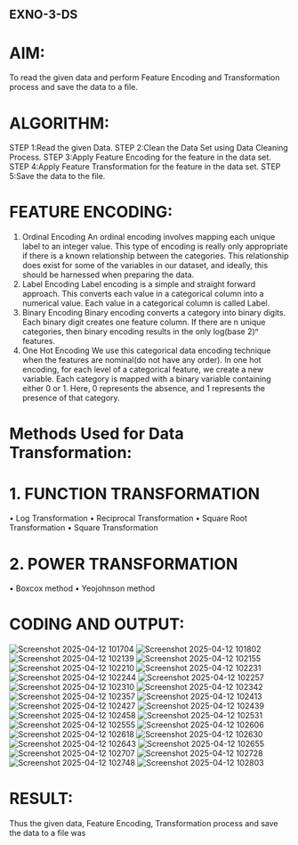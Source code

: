 ## EXNO-3-DS

# AIM:
To read the given data and perform Feature Encoding and Transformation process and save the data to a file.

# ALGORITHM:
STEP 1:Read the given Data.
STEP 2:Clean the Data Set using Data Cleaning Process.
STEP 3:Apply Feature Encoding for the feature in the data set.
STEP 4:Apply Feature Transformation for the feature in the data set.
STEP 5:Save the data to the file.

# FEATURE ENCODING:
1. Ordinal Encoding
An ordinal encoding involves mapping each unique label to an integer value. This type of encoding is really only appropriate if there is a known relationship between the categories. This relationship does exist for some of the variables in our dataset, and ideally, this should be harnessed when preparing the data.
2. Label Encoding
Label encoding is a simple and straight forward approach. This converts each value in a categorical column into a numerical value. Each value in a categorical column is called Label.
3. Binary Encoding
Binary encoding converts a category into binary digits. Each binary digit creates one feature column. If there are n unique categories, then binary encoding results in the only log(base 2)ⁿ features.
4. One Hot Encoding
We use this categorical data encoding technique when the features are nominal(do not have any order). In one hot encoding, for each level of a categorical feature, we create a new variable. Each category is mapped with a binary variable containing either 0 or 1. Here, 0 represents the absence, and 1 represents the presence of that category.

# Methods Used for Data Transformation:
  # 1. FUNCTION TRANSFORMATION
• Log Transformation
• Reciprocal Transformation
• Square Root Transformation
• Square Transformation
  # 2. POWER TRANSFORMATION
• Boxcox method
• Yeojohnson method

# CODING AND OUTPUT:
![Screenshot 2025-04-12 101704](https://github.com/user-attachments/assets/8162fc6f-0d33-4e36-bc54-a4bbafc19f1f)
![Screenshot 2025-04-12 101802](https://github.com/user-attachments/assets/fb921abb-8d46-4344-bf35-eeba2188e5df)
![Screenshot 2025-04-12 102139](https://github.com/user-attachments/assets/38a5df43-6761-4cce-89eb-17c3f4db6662)
![Screenshot 2025-04-12 102155](https://github.com/user-attachments/assets/6df9bc62-a1f6-4386-90c4-ee8d9a8a7327)
![Screenshot 2025-04-12 102210](https://github.com/user-attachments/assets/fbafafe9-13e3-4cd8-bd97-303864ad0a3e)
![Screenshot 2025-04-12 102231](https://github.com/user-attachments/assets/2399822c-9ba1-4d72-90e0-db246f6df2f0)
![Screenshot 2025-04-12 102244](https://github.com/user-attachments/assets/fab4fda2-3421-45ab-aedc-c0f59e9af7ba)
![Screenshot 2025-04-12 102257](https://github.com/user-attachments/assets/bc33888a-f691-442a-8a14-c4ac5de9a38a)
![Screenshot 2025-04-12 102310](https://github.com/user-attachments/assets/0b4eff34-886b-4f84-8220-174830290855)
![Screenshot 2025-04-12 102342](https://github.com/user-attachments/assets/d9dd6c3a-71ed-4db4-8c3d-372ea0d6d7fa)
![Screenshot 2025-04-12 102357](https://github.com/user-attachments/assets/9609a9ea-fc0c-4518-9f64-ab800d5fcec7)
![Screenshot 2025-04-12 102413](https://github.com/user-attachments/assets/23969f42-b59a-4b8f-82ee-6260c35b9c3f)
![Screenshot 2025-04-12 102427](https://github.com/user-attachments/assets/3943f396-ff81-4323-921e-b076980b3199)
![Screenshot 2025-04-12 102439](https://github.com/user-attachments/assets/0b094f29-a411-4143-b91c-9198bbbf876c)
![Screenshot 2025-04-12 102458](https://github.com/user-attachments/assets/ce04a118-1eaa-446c-94a7-137dec92a985)
![Screenshot 2025-04-12 102531](https://github.com/user-attachments/assets/661a47da-0edd-4ddc-a877-35db2e7db72d)
![Screenshot 2025-04-12 102555](https://github.com/user-attachments/assets/0af97dfc-47cf-470f-ac31-6cb2988b1596)
![Screenshot 2025-04-12 102606](https://github.com/user-attachments/assets/68e2477c-6dbf-4b04-9b57-0add1bce6a6a)
![Screenshot 2025-04-12 102618](https://github.com/user-attachments/assets/5ae67b0c-1419-4fbf-9add-33c35e5786af)
![Screenshot 2025-04-12 102630](https://github.com/user-attachments/assets/c8b1b47d-c87e-45eb-b540-30abf28e986e)
![Screenshot 2025-04-12 102643](https://github.com/user-attachments/assets/d03f609d-2ac2-4448-944e-0b3775dd5651)
![Screenshot 2025-04-12 102655](https://github.com/user-attachments/assets/01d495af-95ed-48ca-9600-93b480bf1412)
![Screenshot 2025-04-12 102707](https://github.com/user-attachments/assets/68bc91f1-abe9-413c-b426-a99c6fe54357)
![Screenshot 2025-04-12 102728](https://github.com/user-attachments/assets/48eb386a-6bf4-479f-9e5c-9fa5615dce60)
![Screenshot 2025-04-12 102748](https://github.com/user-attachments/assets/3f590613-508d-4b26-a2db-d7a4ff2cdb1a)
![Screenshot 2025-04-12 102803](https://github.com/user-attachments/assets/41b12858-7ce3-4f6f-a713-f0b8e24eb8ed)



# RESULT:
 Thus the given data, Feature Encoding, Transformation process and save the data to a file was 
       

       

